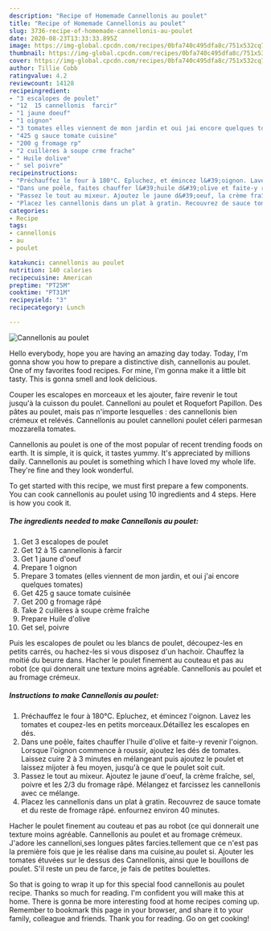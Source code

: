 ```yaml
---
description: "Recipe of Homemade Cannellonis au poulet"
title: "Recipe of Homemade Cannellonis au poulet"
slug: 3736-recipe-of-homemade-cannellonis-au-poulet
date: 2020-08-23T13:33:33.895Z
image: https://img-global.cpcdn.com/recipes/0bfa740c495dfa8c/751x532cq70/cannellonis-au-poulet-photo-principale-de-la-recette.jpg
thumbnail: https://img-global.cpcdn.com/recipes/0bfa740c495dfa8c/751x532cq70/cannellonis-au-poulet-photo-principale-de-la-recette.jpg
cover: https://img-global.cpcdn.com/recipes/0bfa740c495dfa8c/751x532cq70/cannellonis-au-poulet-photo-principale-de-la-recette.jpg
author: Tillie Cobb
ratingvalue: 4.2
reviewcount: 14128
recipeingredient:
- "3 escalopes de poulet"
- "12  15 cannellonis  farcir"
- "1 jaune doeuf"
- "1 oignon"
- "3 tomates elles viennent de mon jardin et oui jai encore quelques tomates"
- "425 g sauce tomate cuisine"
- "200 g fromage rp"
- "2 cuillères à soupe crme frache"
- " Huile dolive"
- " sel poivre"
recipeinstructions:
- "Préchauffez le four à 180°C. Epluchez, et émincez l&#39;oignon. Lavez les tomates et coupez-les en petits morceaux.Détaillez les escalopes en dés."
- "Dans une poêle, faites chauffer l&#39;huile d&#39;olive et faite-y revenir l&#39;oignon. Lorsque l&#39;oignon commence à roussir, ajoutez les dés de tomates. Laissez cuire 2 à 3 minutes en mélangeant puis ajoutez le poulet et laissez mijoter à feu moyen, jusqu&#39;à ce que le poulet soit cuit."
- "Passez le tout au mixeur. Ajoutez le jaune d&#39;oeuf, la crème fraîche, sel, poivre et les 2/3 du fromage râpé. Mélangez et farcissez les cannellonis avec ce mélange."
- "Placez les cannellonis dans un plat à gratin. Recouvrez de sauce tomate et du reste de fromage râpé. enfournez environ 40 minutes."
categories:
- Recipe
tags:
- cannellonis
- au
- poulet

katakunci: cannellonis au poulet 
nutrition: 140 calories
recipecuisine: American
preptime: "PT25M"
cooktime: "PT31M"
recipeyield: "3"
recipecategory: Lunch

---
```



![Cannellonis au poulet](https://img-global.cpcdn.com/recipes/0bfa740c495dfa8c/751x532cq70/cannellonis-au-poulet-photo-principale-de-la-recette.jpg)

Hello everybody, hope you are having an amazing day today. Today, I'm gonna show you how to prepare a distinctive dish, cannellonis au poulet. One of my favorites food recipes. For mine, I'm gonna make it a little bit tasty. This is gonna smell and look delicious.

Couper les escalopes en morceaux et les ajouter, faire revenir le tout jusqu&#39;à la cuisson du poulet. Cannelloni au poulet et Roquefort Papillon. Des pâtes au poulet, mais pas n&#39;importe lesquelles : des cannellonis bien crémeux et relévés. Cannellonis au poulet cannelloni poulet céleri parmesan mozzarella tomates.

Cannellonis au poulet is one of the most popular of recent trending foods on earth. It is simple, it is quick, it tastes yummy. It's appreciated by millions daily. Cannellonis au poulet is something which I have loved my whole life. They're fine and they look wonderful.


To get started with this recipe, we must first prepare a few components. You can cook cannellonis au poulet using 10 ingredients and 4 steps. Here is how you cook it.

<!--inarticleads1-->

##### The ingredients needed to make Cannellonis au poulet:

1. Get 3 escalopes de poulet
1. Get 12 à 15 cannellonis à farcir
1. Get 1 jaune d&#39;oeuf
1. Prepare 1 oignon
1. Prepare 3 tomates (elles viennent de mon jardin, et oui j&#39;ai encore quelques tomates)
1. Get 425 g sauce tomate cuisinée
1. Get 200 g fromage râpé
1. Take 2 cuillères à soupe crème fraîche
1. Prepare  Huile d&#39;olive
1. Get  sel, poivre


Puis les escalopes de poulet ou les blancs de poulet, découpez-les en petits carrés, ou hachez-les si vous disposez d&#39;un hachoir. Chauffez la moitié du beurre dans. Hacher le poulet finement au couteau et pas au robot (ce qui donnerait une texture moins agréable. Cannellonis au poulet et au fromage crémeux. 

<!--inarticleads2-->

##### Instructions to make Cannellonis au poulet:

1. Préchauffez le four à 180°C. Epluchez, et émincez l&#39;oignon. Lavez les tomates et coupez-les en petits morceaux.Détaillez les escalopes en dés.
1. Dans une poêle, faites chauffer l&#39;huile d&#39;olive et faite-y revenir l&#39;oignon. Lorsque l&#39;oignon commence à roussir, ajoutez les dés de tomates. Laissez cuire 2 à 3 minutes en mélangeant puis ajoutez le poulet et laissez mijoter à feu moyen, jusqu&#39;à ce que le poulet soit cuit.
1. Passez le tout au mixeur. Ajoutez le jaune d&#39;oeuf, la crème fraîche, sel, poivre et les 2/3 du fromage râpé. Mélangez et farcissez les cannellonis avec ce mélange.
1. Placez les cannellonis dans un plat à gratin. Recouvrez de sauce tomate et du reste de fromage râpé. enfournez environ 40 minutes.


Hacher le poulet finement au couteau et pas au robot (ce qui donnerait une texture moins agréable. Cannellonis au poulet et au fromage crémeux. J&#39;adore les cannelloni,ses longues pâtes farcies.tellement que ce n&#39;est pas la première fois que je les réalise dans ma cuisine,au poulet si. Ajouter les tomates étuvées sur le dessus des Cannellonis, ainsi que le bouillons de poulet. S&#39;il reste un peu de farce, je fais de petites boulettes. 

So that is going to wrap it up for this special food cannellonis au poulet recipe. Thanks so much for reading. I'm confident you will make this at home. There is gonna be more interesting food at home recipes coming up. Remember to bookmark this page in your browser, and share it to your family, colleague and friends. Thank you for reading. Go on get cooking!
